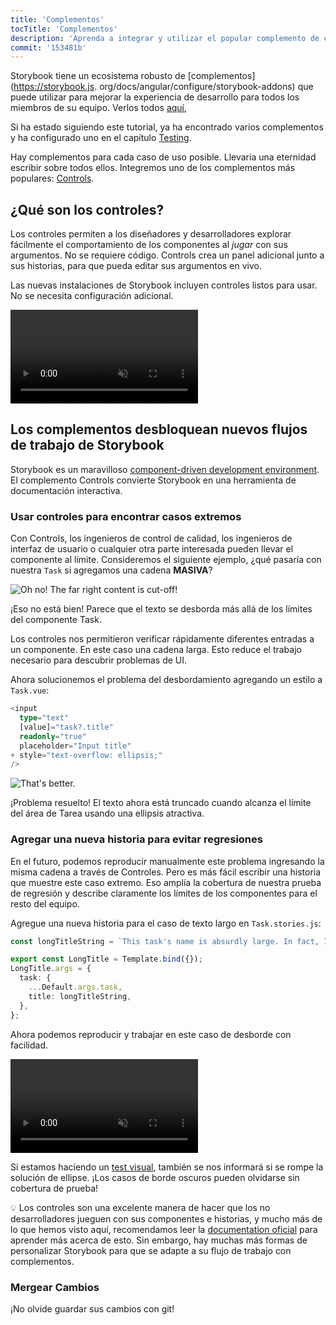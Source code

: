 ```yaml
---
title: 'Complementos'
tocTitle: 'Complementos'
description: 'Aprenda a integrar y utilizar el popular complemento de controles'
commit: '153481b'
---
```


Storybook tiene un ecosistema robusto de [complementos](https://storybook.js.
org/docs/angular/configure/storybook-addons) que puede utilizar para mejorar la experiencia de desarrollo para todos
los miembros de su equipo. Verlos todos [aquí](https://storybook.js.org/addons),

Si ha estado siguiendo este tutorial, ya ha encontrado varios complementos y ha configurado uno en el capítulo [Testing](/intro-to-storybook/angular/es/test/).

Hay complementos para cada caso de uso posible. Llevaría una eternidad escribir sobre todos ellos. Integremos uno de
los complementos más populares: [Controls](https://storybook.js.org/docs/angular/essentials/controls).

## ¿Qué son los controles?

Los controles permiten a los diseñadores y desarrolladores explorar fácilmente el comportamiento de los componentes
al _jugar_ con sus argumentos. No se requiere código. Controls crea un panel adicional junto a sus historias, para
que pueda editar sus argumentos en vivo.

Las nuevas instalaciones de Storybook incluyen controles listos para usar. No se necesita configuración adicional.

<video autoPlay muted playsInline loop>
  <source
    src="/intro-to-storybook/controls-in-action.mp4"
    type="video/mp4"
  />
</video>

## Los complementos desbloquean nuevos flujos de trabajo de Storybook

Storybook es un maravilloso [component-driven development environment](https://www.componentdriven.org/). El
complemento Controls convierte Storybook en una herramienta de documentación interactiva.

### Usar controles para encontrar casos extremos

Con Controls, los ingenieros de control de calidad, los ingenieros de interfaz de usuario o cualquier otra parte
interesada pueden llevar el componente al límite. Consideremos el siguiente ejemplo, ¿qué pasaría con nuestra
`Task` si agregamos una cadena **MASIVA**?

![Oh no! The far right content is cut-off!](/intro-to-storybook/task-edge-case.png)

¡Eso no está bien! Parece que el texto se desborda más allá de los límites del componente Task.

Los controles nos permitieron verificar rápidamente diferentes entradas a un componente. En este caso una cadena
larga. Esto reduce el trabajo necesario para descubrir problemas de UI.

Ahora solucionemos el problema del desbordamiento agregando un estilo a `Task.vue`:

```diff:title=src/app/components/task.component.ts
<input
  type="text"
  [value]="task?.title"
  readonly="true"
  placeholder="Input title"
+ style="text-overflow: ellipsis;"
/>
```

![That's better.](/intro-to-storybook/edge-case-solved-with-controls.png)

¡Problema resuelto! El texto ahora está truncado cuando alcanza el límite del área de Tarea usando una ellipsis
atractiva.

### Agregar una nueva historia para evitar regresiones

En el futuro, podemos reproducir manualmente este problema ingresando la misma cadena a través de Controles. Pero es
más fácil escribir una historia que muestre este caso extremo. Eso amplía la cobertura de nuestra prueba de regresión y
describe claramente los límites de los componentes para el resto del equipo.

Agregue una nueva historia para el caso de texto largo en `Task.stories.js`:

```ts:title=src/app/components/task.stories.ts
const longTitleString = `This task's name is absurdly large. In fact, I think if I keep going I might end up with content overflow. What will happen? The star that represents a pinned task could have text overlapping. The text could cut-off abruptly when it reaches the star. I hope not!`;

export const LongTitle = Template.bind({});
LongTitle.args = {
  task: {
    ...Default.args.task,
    title: longTitleString,
  },
};
```

Ahora podemos reproducir y trabajar en este caso de desborde con facilidad.

<video autoPlay muted playsInline loop>
  <source
    src="/intro-to-storybook/task-stories-long-title.mp4"
    type="video/mp4"
  />
</video>

Si estamos haciendo un [test visual](/intro-to-storybook/angular/es/test/), también se nos informará si se rompe la
solución de ellipse. ¡Los casos de borde oscuros pueden olvidarse sin cobertura de prueba!

<div class="aside"><p>💡 Los controles son una excelente manera de hacer que los no desarrolladores jueguen con sus 
componentes e historias, y mucho más de lo que hemos visto aquí, recomendamos leer la <a href="https://storybook.js.org/docs/angular/essentials/controls">documentation oficial</a> para aprender más acerca de esto. Sin embargo, hay muchas más formas de personalizar Storybook para que se adapte a su flujo de trabajo con complementos.</div>

### Mergear Cambios

¡No olvide guardar sus cambios con git!
